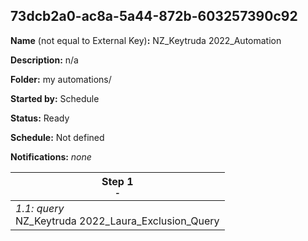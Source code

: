 ## 73dcb2a0-ac8a-5a44-872b-603257390c92

**Name** (not equal to External Key)**:** NZ_Keytruda 2022_Automation

**Description:** n/a

**Folder:** my automations/

**Started by:** Schedule

**Status:** Ready

**Schedule:** Not defined

**Notifications:** _none_


| Step 1<br>_<small>-</small>_ |
| --- |
| _1.1: query_<br>NZ_Keytruda 2022_Laura_Exclusion_Query |
